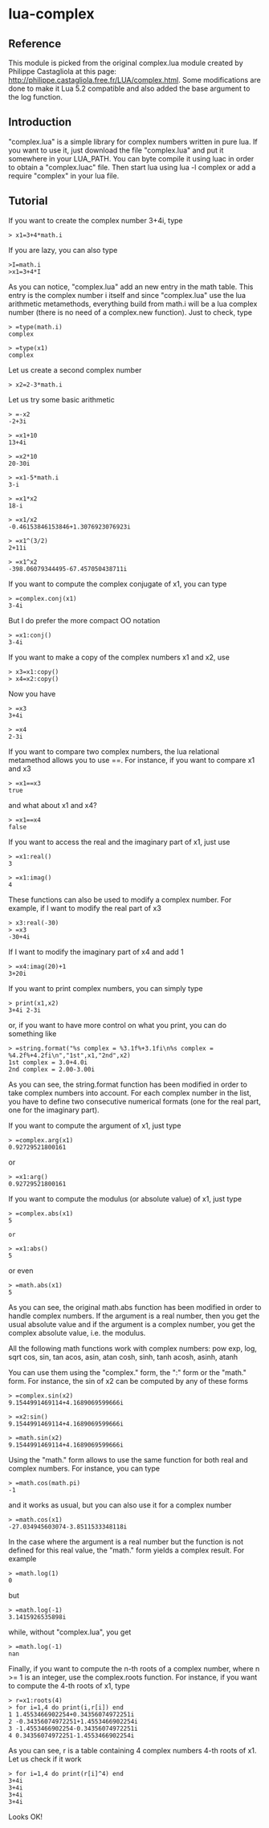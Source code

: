 lua-complex
===========

Reference
---------
This module is picked from the original complex.lua module created by Philippe Castagliola at this page: http://philippe.castagliola.free.fr/LUA/complex.html. Some modifications are done to make it Lua 5.2 compatible and also added the base argument to the log function.

Introduction
------------
"complex.lua" is a simple library for complex numbers written in pure lua. If you want to use it, just download the file "complex.lua" and put it somewhere in your LUA_PATH. You can byte compile it using luac in order to obtain a "complex.luac" file. Then start lua using lua -l complex or add a require "complex" in your lua file.

Tutorial
--------

If you want to create the complex number 3+4i, type

	> x1=3+4*math.i

If you are lazy, you can also type

	>I=math.i
	>x1=3+4*I

As you can notice, "complex.lua" add an new entry in the math table. This entry is the complex number i itself and since "complex.lua" use the lua arithmetic metamethods, everything build from math.i will be a lua complex number (there is no need of a complex.new function). Just to check, type

	> =type(math.i)
	complex

	> =type(x1)
	complex

Let us create a second complex number

	> x2=2-3*math.i

Let us try some basic arithmetic

	> =-x2
	-2+3i
	
	> =x1+10
	13+4i
	
	> =x2*10
	20-30i
	
	> =x1-5*math.i
	3-i

	> =x1*x2
	18-i

	> =x1/x2
	-0.46153846153846+1.3076923076923i

	> =x1^(3/2)
	2+11i

	> =x1^x2
	-398.06079344495-67.457050438711i

If you want to compute the complex conjugate of x1, you can type

	> =complex.conj(x1)
	3-4i

But I do prefer the more compact OO notation

	> =x1:conj()
	3-4i

If you want to make a copy of the complex numbers x1 and x2, use

	> x3=x1:copy()
	> x4=x2:copy()

Now you have

	> =x3
	3+4i

	> =x4
	2-3i

If you want to compare two complex numbers, the lua relational metamethod allows you to use ==. For instance, if you want to compare x1 and x3

	> =x1==x3
	true

and what about x1 and x4?

	> =x1==x4
	false

If you want to access the real and the imaginary part of x1, just use

	> =x1:real()
	3

	> =x1:imag()
	4

These functions can also be used to modify a complex number. For example, if I want to modify the real part of x3

	> x3:real(-30)
	> =x3
	-30+4i

If I want to modify the imaginary part of x4 and add 1

	> =x4:imag(20)+1
	3+20i

If you want to print complex numbers, you can simply type

	> print(x1,x2)
	3+4i 2-3i

or, if you want to have more control on what you print, you can do something like

	> =string.format("%s complex = %3.1f%+3.1fi\n%s complex = %4.2f%+4.2fi\n","1st",x1,"2nd",x2)
	1st complex = 3.0+4.0i
	2nd complex = 2.00-3.00i

As you can see, the string.format function has been modified in order to take complex numbers into account. For each complex number in the list, you have to define two consecutive numerical formats (one for the real part, one for the imaginary part).

If you want to compute the argument of x1, just type

	> =complex.arg(x1)
	0.92729521800161

or

	> =x1:arg()
	0.92729521800161

If you want to compute the modulus (or absolute value) of x1, just type

	> =complex.abs(x1)
	5

	or

	> =x1:abs()
	5

or even

	> =math.abs(x1)
	5

As you can see, the original math.abs function has been modified in order to handle complex numbers. If the argument is a real number, then you get the usual absolute value and if the argument is a complex number, you get the complex absolute value, i.e. the modulus.

All the following math functions work with complex numbers:
pow
exp, log, sqrt
cos, sin, tan
acos, asin, atan
cosh, sinh, tanh
acosh, asinh, atanh

You can use them using the "complex." form, the ":" form or the "math." form. For instance, the sin of x2 can be computed by any of these forms

	> =complex.sin(x2)
	9.1544991469114+4.1689069599666i

	> =x2:sin()
	9.1544991469114+4.1689069599666i

	> =math.sin(x2)
	9.1544991469114+4.1689069599666i

Using the "math." form allows to use the same function for both real and complex numbers. For instance, you can type

	> =math.cos(math.pi)
	-1

and it works as usual, but you can also use it for a complex number

	> =math.cos(x1)
	-27.034945603074-3.8511533348118i

In the case where the argument is a real number but the function is not defined for this real value, the "math." form yields a complex result. For example

	> =math.log(1)
	0

but

	> =math.log(-1)
	3.1415926535898i

while, without "complex.lua", you get

	> =math.log(-1)
	nan

Finally, if you want to compute the n-th roots of a complex number, where n >= 1 is an integer, use the complex.roots function. For instance, if you want to compute the 4-th roots of x1, type

	> r=x1:roots(4)
	> for i=1,4 do print(i,r[i]) end
	1 1.4553466902254+0.34356074972251i
	2 -0.34356074972251+1.4553466902254i
	3 -1.4553466902254-0.34356074972251i
	4 0.34356074972251-1.4553466902254i

As you can see, r is a table containing 4 complex numbers 4-th roots of x1. Let us check if it work

	> for i=1,4 do print(r[i]^4) end
	3+4i
	3+4i
	3+4i
	3+4i

Looks OK!

